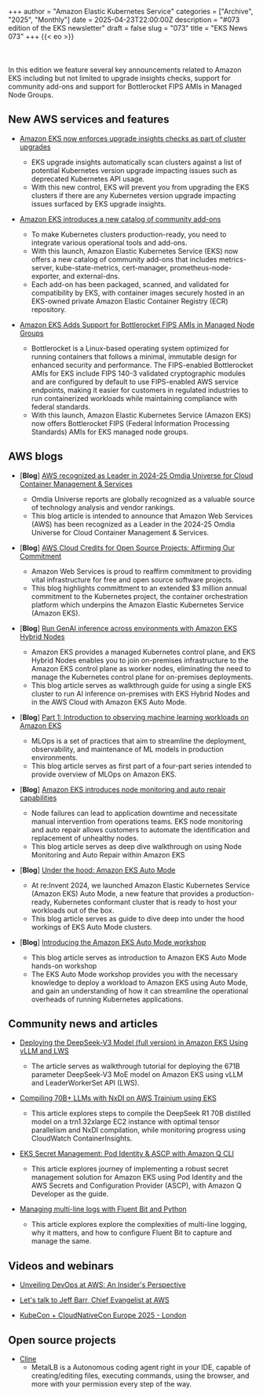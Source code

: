 +++
author = "Amazon Elastic Kubernetes Service"
categories = ["Archive", "2025", "Monthly"]
date = 2025-04-23T22:00:00Z
description = "#073 edition of the EKS newsletter"
draft = false
slug = "073"
title = "EKS News 073"
+++
{{< eo >}}
<br/><br/><br/><br/>
In this edition we feature several key announcements related to Amazon EKS including but not limited to upgrade insights checks, support for community add-ons and support for Bottlerocket FIPS AMIs in Managed Node Groups.

## New AWS services and features

* [Amazon EKS now enforces upgrade insights checks as part of cluster upgrades](https://aws.amazon.com/about-aws/whats-new/2025/03/amazon-eks-enforces-upgrade-insights-check-cluster-upgrades/)
  * EKS upgrade insights automatically scan clusters against a list of potential Kubernetes version upgrade impacting issues such as deprecated Kubernetes API usage.
  * With this new control, EKS will prevent you from upgrading the EKS clusters if there are any Kubernetes version upgrade impacting issues surfaced by EKS upgrade insights.

* [Amazon EKS introduces a new catalog of community add-ons](https://aws.amazon.com/about-aws/whats-new/2025/03/amazon-eks-new-catalog-community-add-ons/)
  * To make Kubernetes clusters production-ready, you need to integrate various operational tools and add-ons.
  * With this launch, Amazon Elastic Kubernetes Service (EKS) now offers a new catalog of community add-ons that includes metrics-server, kube-state-metrics, cert-manager, prometheus-node-exporter, and external-dns.
  * Each add-on has been packaged, scanned, and validated for compatibility by EKS, with container images securely hosted in an EKS-owned private Amazon Elastic Container Registry (ECR) repository.

* [Amazon EKS Adds Support for Bottlerocket FIPS AMIs in Managed Node Groups](https://aws.amazon.com/about-aws/whats-new/2025/04/amazon-eks-bottlerocket-fips-amis-node-groups/)
  * Bottlerocket is a Linux-based operating system optimized for running containers that follows a minimal, immutable design for enhanced security and performance. The FIPS-enabled Bottlerocket AMIs for EKS include FIPS 140-3 validated cryptographic modules and are configured by default to use FIPS-enabled AWS service endpoints, making it easier for customers in regulated industries to run containerized workloads while maintaining compliance with federal standards.
  * With this launch, Amazon Elastic Kubernetes Service (Amazon EKS) now offers Bottlerocket FIPS (Federal Information Processing Standards) AMIs for EKS managed node groups.

## AWS blogs

* [**Blog**] [AWS recognized as Leader in 2024-25 Omdia Universe for Cloud Container Management & Services](https://aws.amazon.com/blogs/containers/aws-recognized-as-leader-in-2024-25-omdia-universe-for-cloud-container-management-services/)
  * Omdia Universe reports are globally recognized as a valuable source of technology analysis and vendor rankings.
  * This blog article is intended to announce that Amazon Web Services (AWS) has been recognized as a Leader in the 2024-25 Omdia Universe for Cloud Container Management & Services.

* [**Blog**] [AWS Cloud Credits for Open Source Projects: Affirming Our Commitment](https://aws.amazon.com/blogs/opensource/aws-cloud-credits-for-open-source-projects-affirming-our-commitment/)
  * Amazon Web Services is proud to reaffirm commitment to providing vital infrastructure for free and open source software projects.
  * This blog highlights committment to an extended $3 million annual commitment to the Kubernetes project, the container orchestration platform which underpins the Amazon Elastic Kubernetes Service (Amazon EKS).

* [**Blog**] [Run GenAI inference across environments with Amazon EKS Hybrid Nodes](https://aws.amazon.com/blogs/containers/run-genai-inference-across-environments-with-amazon-eks-hybrid-nodes/)
  * Amazon EKS provides a managed Kubernetes control plane, and EKS Hybrid Nodes enables you to join on-premises infrastructure to the Amazon EKS control plane as worker nodes, eliminating the need to manage the Kubernetes control plane for on-premises deployments.
  * This blog article serves as walkthrough guide for using a single EKS cluster to run AI inference on-premises with EKS Hybrid Nodes and in the AWS Cloud with Amazon EKS Auto Mode.

* [**Blog**] [Part 1: Introduction to observing machine learning workloads on Amazon EKS](https://aws.amazon.com/blogs/containers/part-1-introduction-to-observing-machine-learning-workloads-on-amazon-eks/)
  * MLOps is a set of practices that aim to streamline the deployment, observability, and maintenance of ML models in production environments.
  * This blog article serves as first part of a four-part series intended to provide overview of MLOps on Amazon EKS.

* [**Blog**] [Amazon EKS introduces node monitoring and auto repair capabilities](https://aws.amazon.com/blogs/containers/amazon-eks-introduces-node-monitoring-and-auto-repair-capabilities/)
  * Node failures can lead to application downtime and necessitate manual intervention from operations teams. EKS node monitoring and auto repair allows customers to automate the identification and replacement of unhealthy nodes.
  * This blog article serves as deep dive walkthrough on using Node Monitoring and Auto Repair within Amazon EKS

* [**Blog**] [Under the hood: Amazon EKS Auto Mode](https://aws.amazon.com/blogs/containers/under-the-hood-amazon-eks-auto-mode/)
  * At re:Invent 2024, we launched Amazon Elastic Kubernetes Service (Amazon EKS) Auto Mode, a new feature that provides a production-ready, Kubernetes conformant cluster that is ready to host your workloads out of the box.
  * This blog article serves as guide to dive deep into under the hood workings of EKS Auto Mode clusters.

* [**Blog**] [Introducing the Amazon EKS Auto Mode workshop](https://aws.amazon.com/blogs/containers/introducing-the-amazon-eks-auto-mode-workshop/)
  * This blog article serves as introduction to Amazon EKS Auto Mode hands-on workshop
  * The EKS Auto Mode workshop provides you with the necessary knowledge to deploy a workload to Amazon EKS using Auto Mode, and gain an understanding of how it can streamline the operational overheads of running Kubernetes applications.

## Community news and articles

* [Deploying the DeepSeek-V3 Model (full version) in Amazon EKS Using vLLM and LWS](https://community.aws/content/2w2T9a1HOICvNCVKVRyVXUxuKff)
  * The article serves as walkthrough tutorial for deploying the 671B parameter DeepSeek-V3 MoE model on Amazon EKS using vLLM and LeaderWorkerSet API (LWS).

* [Compiling 70B+ LLMs with NxDI on AWS Trainium using EKS](https://community.aws/content/2uoi46cD13P6nBukvvJ64M1A5wy)
  * This article explores steps to compile the DeepSeek R1 70B distilled model on a trn1.32xlarge EC2 instance with optimal tensor parallelism and NxDI compilation, while monitoring progress using CloudWatch ContainerInsights.

* [EKS Secret Management: Pod Identity & ASCP with Amazon Q CLI](https://community.aws/content/2vTPLfjCG0eyulHGa6AM0nNGnGT)
  * This article explores journey of implementing a robust secret management solution for Amazon EKS using Pod Identity and the AWS Secrets and Configuration Provider (ASCP), with Amazon Q Developer as the guide.

* [Managing multi-line logs with Fluent Bit and Python](https://www.cncf.io/blog/2025/04/08/managing-multi-line-logs-with-fluent-bit-and-python/)
  * This article explores explore the complexities of multi-line logging, why it matters, and how to configure Fluent Bit to capture and manage the same.

## Videos and webinars

* [Unveiling DevOps at AWS: An Insider's Perspective](https://www.youtube.com/watch?v=pgff67FuxAM)

* [Let's talk to Jeff Barr, Chief Evangelist at AWS](https://www.youtube.com/watch?v=5NNfTwaHxCU)

* [KubeCon + CloudNativeCon Europe 2025 - London](https://youtube.com/playlist?list=PLj6h78yzYM2MP0QhYFK8HOb8UqgbIkLMc&si=hWE36T588oqfWRCh)

## Open source projects

* [Cline](https://github.com/cline/cline)
  * MetalLB is a Autonomous coding agent right in your IDE, capable of creating/editing files, executing commands, using the browser, and more with your permission every step of the way.
